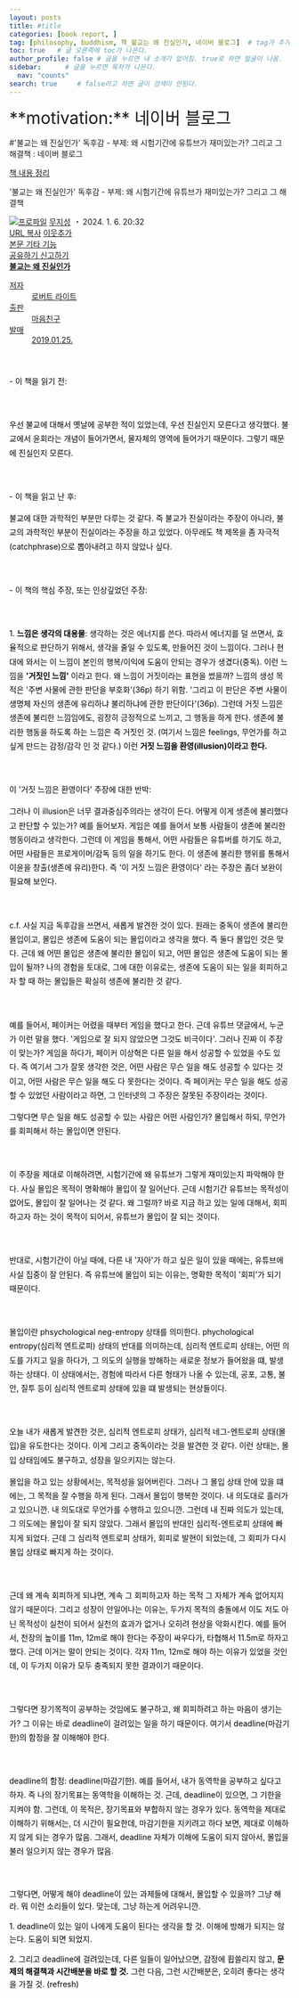 ```yaml
---
layout: posts
title: #title
categories: [book report, ]
tag: [philosophy, buddhism, 책_불교는 왜 진실인가, 네이버 블로그]  # tag가 추가됨.
toc: true   # 글 오른쪽에 toc가 나온다.
author_profile: false # 글을 누르면 내 소개가 없어짐. true로 하면 얼굴이 나옴.
sidebar:      # 글을 누르면 목차가 나온다.
  nav: "counts" 
search: true     # false라고 하면 글이 검색이 안된다.
---
```


<div class="notice--info" markdown="1" style='font-size: 30px'>
**motivation:** 네이버 블로그 
</div>




#'불교는 왜 진실인가' 독후감 - 부제: 왜 시험기간에 유튜브가 재미있는가? 그리고 그 해결책 : 네이버 블로그
<div class="wrap_rabbit pcol2 _param(1) _postViewArea223314499755" id="post-view223314499755">
<!-- Rabbit HTML --><div class="se-viewer se-theme-default" lang="ko-KR">
<!-- SE_DOC_HEADER_START -->
<div class="se-component se-documentTitle se-l-default" id="SE-ac1cb4cd-9f39-4234-ac3d-51e0e0401448">
<div class="se-component-content">
<div class="se-section se-section-documentTitle se-l-default se-section-align-left">
<!-- -->
<div class="blog2_series">
<a class="pcol2" href="/PostList.naver?blogId=wys000112&amp;categoryNo=11&amp;from=postList" onclick="nclk_v2(this,'pst.category','','');">책 내용 정리</a>
</div>
<div class="pcol1">
<!-- -->
<div class="se-module se-module-text se-title-text">
<p class="se-text-paragraph se-text-paragraph-align-" id="SE-d6f9db8b-9c4d-498f-8bdb-158f8d63820d" style=""><span class="se-fs- se-ff-" id="SE-8b583dd7-8409-473e-bc2c-3d371e19f2e3" style=""><!-- -->'불교는 왜 진실인가' 독후감 - 부제: 왜 시험기간에 유튜브가 재미있는가? 그리고 그 해결책<!-- --></span></p> </div>
<!-- -->
</div>
<div class="blog2_container">
<span class="writer">
<span class="area_profile"><a class="link" href="https://blog.naver.com/wys000112" onclick="nclk_v2(this,'pst.profile','','');" target="_top"><img alt="프로파일" class="img" src="https://blogpfthumb-phinf.pstatic.net/MjAyMjA1MjVfMTA0/MDAxNjUzNDcxMTU4NTkw.MKx5XZzKhkVnSwLw5O1NM-J45hdDNIrADB_V9VVQBOAg.OkL09v5VWJCO9xIBu4VTEzVASngUXGDvkf4D_exCZsEg.PNG.wys000112/%EB%AC%B4%EC%A7%80%EC%84%B1.png/%25EB%25AC%25B4%25EC%25A7%2580%25EC%2584%25B1.png?type=s1"/></a></span>
<span class="nick"><a class="link pcol2" href="https://blog.naver.com/wys000112" onclick="nclk_v2(this,'pst.username','','');" target="_top">무지성</a></span>
</span>
<i class="dot"> ・ </i>
<span class="se_publishDate pcol2">2024. 1. 6. 20:32</span>
</div>
<div class="blog2_post_function">
<a class="url pcol2 _setClipboard _returnFalse _se3copybtn _transPosition" href="#" id="copyBtn_223314499755" style="cursor:pointer;" title="https://blog.naver.com/wys000112/223314499755">URL 복사</a>
<a class="btn_buddy btn_addbuddy pcol2 _buddy_popup_btn _returnFalse" href="#" onclick="nclk_v2(this,'pst.addnei','','');"><i class="ico"></i> 이웃추가<i class="aline"></i></a>
<div class="overflow_menu">
<a area-expanded="false" area-haspopup="true" class="btn_overflow_menu _open_overflowmenu pcol2 _param(223314499755) _returnFalse" href="#" role="button"><span class="blind">본문 기타 기능</span></a>
<div area-hidden="true" class="lyr_overflow_menu" id="overflowmenu-223314499755">
<a class="naver-splugin btn_splugin share _title_share" data-canonical-url="https://blog.naver.com/wys000112/223314499755" data-likecontentsid="wys000112_223314499755" data-likeserviceid="BLOG" data-logdomain="https://proxy.blog.naver.com/spi/v1/api/shareLog" data-me-display="off" data-oninitialize="splugin_oninitialize(1);" data-option="{baseElement:'_title_spiButton', layerPosition:'outside-bottom', align:'right', marginLeft:0, marginTop:4}" data-style="unity" data-url="https://blog.naver.com/wys000112/223314499755" href="#" id="_title_spiButton" onclick="return false;">
                   공유하기
                <span class="ico_share _title_share_icon"></span>
</a>
<a class="_report _param(https://srp2.naver.com/report?svc=BLG&amp;exit=close&amp;ctype=AA01&amp;cwriterenc=51ydJ73%2Bh6C3DG5PNa4wvs7oJ80UiWcWqln96t34hqY%3D&amp;ctitle='%EB%B6%88%EA%B5%90%EB%8A%94%20%EC%99%9C%20%EC%A7%84%EC%8B%A4%EC%9D%B8%EA%B0%80'%20%EB%8F%85%ED%9B%84%EA%B0%90%20-%20%EB%B6%80%EC%A0%9C%3A%20%EC%99%9C%20%EC%8B%9C%ED%97%98%EA%B8%B0%EA%B0%84%EC%97%90%20%EC%9C%A0%ED%8A%9C%EB%B8%8C%EA%B0%80%20%EC%9E%AC%EB%AF%B8%EC%9E%88%EB%8A%94%EA%B0%80%3F%20%EA%B7%B8%EB%A6%AC%EA%B3%A0%20%EA%B7%B8%20%ED%95%B4%EA%B2%B0%EC%B1%85&amp;cwriter=wys0*****&amp;dark=disable&amp;memtype=Y&amp;env=pc&amp;cnickname=wys0*****&amp;vsvc=BLG&amp;cid=wys000112%40%4051896191%40%40mylog%40%40223314499755) _returnFalse" href="#">신고하기<span class="ico_report"></span></a>
</div>
</div>
<input alt="url" class="copyTargetUrl" style="display:none;" title="URL 복사" type="text" value="https://blog.naver.com/wys000112/223314499755"/>
</div>
<!-- -->
</div>
</div>
</div>
<!-- B2C 상품 -->
<!-- _BLOG_CONTENTS_HEADER_TAIL -->
<!-- SE_DOC_HEADER_END -->
<div class="se-main-container">
<div class="se-component se-material se-l-default" id="SE-0065a27b-4bc1-49d2-b3ad-815228ab0036">
<div class="se-component-content">
<div class="se-section se-section-material se-section-align- se-l-default">
<a class="se-module se-module-material se-material-book __se_link" data-linkdata='{"id" : "SE-0065a27b-4bc1-49d2-b3ad-815228ab0036", "type" : "book", "title" : "불교는 왜 진실인가", "link" : "https://search.shopping.naver.com/book/product/UnLMGZb9lnNOMn1BvdCzXQyuH5BC8R9Lz%2FAiCfCr6WY%3D", "dataId" : "32466684576", "thumbnail" : "https://shopping-phinf.pstatic.net/main_3246668/32466684576.20231001153750.jpg" }' data-linktype="material" href="https://search.shopping.naver.com/book/product/UnLMGZb9lnNOMn1BvdCzXQyuH5BC8R9Lz%2FAiCfCr6WY%3D" target="_blank">
<div class="se-material-thumbnail">
<img alt="" class="se-material-thumbnail-resource" src="https://shopping-phinf.pstatic.net/main_3246668/32466684576.20231001153750.jpg">
</img></div>
<div class="se-material-info">
<div class="se-material-info-container">
<strong class="se-material-title">불교는 왜 진실인가 </strong>
<dl class="se-material-detail">
<dt class="se-material-detail-title">저자</dt>
<dd class="se-material-detail-description">로버트 라이트</dd>
<dt class="se-material-detail-title">출판</dt>
<dd class="se-material-detail-description">마음친구</dd>
<dt class="se-material-detail-title">발매</dt>
<dd class="se-material-detail-description">2019.01.25.</dd>
</dl>
</div>
</div>
</a>
</div>
</div>
</div> <div class="se-component se-text se-l-default" id="SE-32cbc365-8c92-4bfe-b0e8-6aaeea93e106">
<div class="se-component-content">
<div class="se-section se-section-text se-l-default">
<div class="se-module se-module-text">
<!-- SE-TEXT { --><p class="se-text-paragraph se-text-paragraph-align-" id="SE-7e2dd617-4e77-4cdb-afe4-eb2e2ca10ce8" style="line-height:1.8;"><span class="se-fs-fs15 se-ff-system se-style-unset" id="SE-88458bc1-2695-4c8d-9db5-d65cac22e69c" style="color:#000000;">​</span></p><!-- } SE-TEXT --><!-- SE-TEXT { --><p class="se-text-paragraph se-text-paragraph-align-" id="SE-53b3f928-d480-4db0-a541-9a231f4199de" style="line-height:1.8;"><span class="se-fs-fs15 se-ff-system se-style-unset" id="SE-b9362224-b67b-4b25-a694-438d29700b7e" style="color:#000000;background-color:#ffffff;">- 이 책을 읽기 전:</span></p><!-- } SE-TEXT --><!-- SE-TEXT { --><p class="se-text-paragraph se-text-paragraph-align-" id="SE-f3f718ca-dd18-4cd3-8029-501f22a95640" style="line-height:1.8;"><span class="se-fs-fs15 se-ff-system se-style-unset" id="SE-d37c2c72-a102-48f8-a90c-fe904b5c2439" style="color:#000000;background-color:#ffffff;">​</span></p><!-- } SE-TEXT --><!-- SE-TEXT { --><p class="se-text-paragraph se-text-paragraph-align-" id="SE-bd0a8ad5-f4ff-417d-856d-232150f0a87a" style="line-height:1.8;"><span class="se-fs-fs15 se-ff-system se-style-unset" id="SE-ac292e5f-15c5-4aa5-ab73-51562fe191a0" style="color:#000000;background-color:#ffffff;">우선 불교에 대해서 옛날에 공부한 적이 있었는데, 우선 진실인지 모른다고 생각했다. 불교에서 윤회라는 개념이 들어가면서, 물자체의 영역에 들어가기 때문이다. 그렇기 때문에 진실인지 모른다.</span></p><!-- } SE-TEXT --><!-- SE-TEXT { --><p class="se-text-paragraph se-text-paragraph-align-" id="SE-8a6e1bf2-ba8d-42e8-a7b2-68593e3f0101" style="line-height:1.8;"><span class="se-fs-fs15 se-ff-system se-style-unset" id="SE-8bf9a1c0-0514-4905-b26d-c48cc62e6947" style="color:#000000;background-color:#ffffff;">​</span></p><!-- } SE-TEXT --><!-- SE-TEXT { --><p class="se-text-paragraph se-text-paragraph-align-" id="SE-6f28cec9-d192-4e53-9b34-785be09a57a3" style="line-height:1.8;"><span class="se-fs-fs15 se-ff-system se-style-unset" id="SE-c0cd3de6-2056-4a17-a5d3-4c97cdd8d4dd" style="color:#000000;background-color:#ffffff;">- 이 책을 읽고 난 후:</span></p><!-- } SE-TEXT --><!-- SE-TEXT { --><p class="se-text-paragraph se-text-paragraph-align-" id="SE-d4351aea-6388-4c1e-bccf-6d565791dc4d" style="line-height:1.8;"><span class="se-fs-fs15 se-ff-system se-style-unset" id="SE-2be3350a-3ce8-4c4a-81ba-835d99f27dc7" style="color:#000000;background-color:#ffffff;">불교에 대한 과학적인 부분만 다루는 것 같다. 즉 불교가 진실이라는 주장이 아니라, 불교의 과학적인 부분이 진실이라는 주장을 하고 있었다. 아무래도 책 제목을 좀 자극적(catchphrase)으로 뽑아내려고 하지 않았나 싶다.</span></p><!-- } SE-TEXT --><!-- SE-TEXT { --><p class="se-text-paragraph se-text-paragraph-align-" id="SE-860d590c-940e-471c-91ef-9392f896cd63" style="line-height:1.8;"><span class="se-fs-fs15 se-ff-system se-style-unset" id="SE-82504197-c968-46f9-bf0c-ac48081f995c" style="color:#000000;background-color:#ffffff;">​</span></p><!-- } SE-TEXT --><!-- SE-TEXT { --><p class="se-text-paragraph se-text-paragraph-align-" id="SE-caec2f1e-4519-428c-af5d-577e018f769e" style="line-height:1.8;"><span class="se-fs-fs15 se-ff-system se-style-unset" id="SE-77b99dae-de3f-42bb-9e2f-ce5a351b8e27" style="color:#000000;background-color:#ffffff;">- 이 책의 핵심 주장, 또는 인상깊었던 주장:</span></p><!-- } SE-TEXT --><!-- SE-TEXT { --><p class="se-text-paragraph se-text-paragraph-align-" id="SE-bdf866aa-09e7-4311-8d96-42f1b3a6fbd3" style="line-height:1.8;"><span class="se-fs-fs15 se-ff-system se-style-unset" id="SE-bce8c88b-219a-466e-8d51-0639052698b0" style="color:#000000;background-color:#ffffff;">​</span></p><!-- } SE-TEXT --><!-- SE-TEXT { --><p class="se-text-paragraph se-text-paragraph-align-" id="SE-12da2fd4-709f-4bf3-8b36-a8555e091f75" style="line-height:1.8;"><span class="se-fs-fs15 se-ff-system se-style-unset" id="SE-2bedd152-9ee7-49e4-b090-74da822bf4b8" style="color:#000000;background-color:#ffffff;">1. </span><span class="se-fs-fs15 se-ff-system se-style-unset" id="SE-65d7cfde-def1-4fe1-b032-bd0f6abe4b8b" style="color:#000000;background-color:#ffffff;"><b>느낌은 생각의 대용물</b></span><span class="se-fs-fs15 se-ff-system se-style-unset" id="SE-e98c23ae-1cee-43d4-aaf6-b8c75f11d39b" style="color:#000000;background-color:#ffffff;">: 생각하는 것은 에너지를 쓴다. 따라서 에너지를 덜 쓰면서, 효율적으로 판단하기 위해서, 생각을 줄일 수 있도록, 만들어진 것이 느낌이다. 그러나 현대에 와서는 이 느낌이 본인의 행복/이익에 도움이 안되는 경우가 생겼다(중독). 이런 느낌을 </span><span class="se-fs-fs15 se-ff-system se-style-unset" id="SE-3129dfbd-92aa-490e-908e-7e58c294aefa" style="color:#000000;background-color:#ffffff;"><b>'거짓인 느낌'</b></span><span class="se-fs-fs15 se-ff-system se-style-unset" id="SE-0be57346-5652-404b-8cd0-5f3dc3e36bfa" style="color:#000000;background-color:#ffffff;"> 이라고 한다. 왜 느낌이 거짓이라는 표현을 썼을까? 느낌의 생성 목적은 '주변 사물에 관한 판단을 부호화'(36p) 하기 위함. '그리고 이 판단은 주변 사물이 생명체 자신의 생존에 유리하냐 불리하냐에 관한 판단이다'(36p). 그런데 거짓 느낌은 생존에 불리한 느낌임에도, 굉장히 긍정적으로 느끼고, 그 행동을 하게 한다. 생존에 불리한 행동을 하도록 하는 느낌은 즉 거짓인 것. (여기서 느낌은 feelings, 무언가를 하고 싶게 만드는 감정/감각 인 것 같다.) 이런 </span><span class="se-fs-fs15 se-ff-system se-style-unset" id="SE-f2f65e75-7868-4edd-b5a9-0e1b3b284887" style="color:#000000;background-color:#ffffff;"><b>거짓 느낌을 환영(illusion)이라고 한다.</b></span></p><!-- } SE-TEXT --><!-- SE-TEXT { --><p class="se-text-paragraph se-text-paragraph-align-" id="SE-02fe768e-c0df-4683-bb77-63e91611caeb" style="line-height:1.8;"><span class="se-fs-fs15 se-ff-system se-style-unset" id="SE-aed5d560-8f30-45dc-af14-ed819626c5af" style="color:#000000;background-color:#ffffff;">​</span></p><!-- } SE-TEXT --><!-- SE-TEXT { --><p class="se-text-paragraph se-text-paragraph-align-" id="SE-634ee1f1-6229-46bb-9c18-054b9046e005" style="line-height:1.8;"><span class="se-fs-fs15 se-ff-system se-style-unset" id="SE-4aa0349f-87c1-41d3-9492-eba7d5d12882" style="color:#000000;background-color:#ffffff;">이 '거짓 느낌은 환영이다' 주장에 대한 반박: </span></p><!-- } SE-TEXT --><!-- SE-TEXT { --><p class="se-text-paragraph se-text-paragraph-align-" id="SE-c4682f28-6c0f-4fa6-9eea-f7ac8b297933" style="line-height:1.8;"><span class="se-fs-fs15 se-ff-system se-style-unset" id="SE-5a57bcea-3ab3-46f0-9a23-3440c48ea531" style="color:#000000;background-color:#ffffff;">그러나 이 illusion은 너무 결과중심주의라는 생각이 든다. 어떻게 이게 생존에 불리했다고 판단할 수 있는가? 예를 들어보자. 게임은 예를 들어서 보통 사람들이 생존에 불리한 행동이라고 생각한다. 그런데 이 게임을 통해서, 어떤 사람들은 유튜버를 하기도 하고, 어떤 사람들은 프로게이머/감독 등의 일을 하기도 한다. 이 생존에 불리한 행위를 통해서 이윤을 창출(생존에 유리)한다. 즉 '이 거짓 느낌은 환영이다' 라는 주장은 좀더 보완이 필요해 보인다.</span></p><!-- } SE-TEXT --><!-- SE-TEXT { --><p class="se-text-paragraph se-text-paragraph-align-" id="SE-1a6305dd-5042-40d5-9ed0-9077755aa32b" style="line-height:1.8;"><span class="se-fs-fs15 se-ff-system se-style-unset" id="SE-9ebf2ab9-6e1d-4e5b-beb9-b8bc9dff2a12" style="color:#000000;background-color:#ffffff;">​</span></p><!-- } SE-TEXT --><!-- SE-TEXT { --><p class="se-text-paragraph se-text-paragraph-align-" id="SE-3ad0775c-b3bf-4b3b-8766-8e267cc9c85c" style="line-height:1.8;"><span class="se-fs-fs15 se-ff-system se-style-unset" id="SE-89f204e0-8ce8-4a76-9022-85648f8ff58d" style="color:#000000;background-color:#ffffff;">c.f. 사실 지금 독후감을 쓰면서, 새롭게 발견한 것이 있다. 원래는 중독이 생존에 불리한 몰입이고, 몰입은 생존에 도움이 되는 몰입이라고 생각을 했다. 즉 둘다 몰입인 것은 맞다. 근데 왜 어떤 몰입은 생존에 불리한 몰입이 되고, 어떤 몰입은 생존에 도움이 되는 몰입이 될까? 나의 경험을 토대로, 그에 대한 이유로는, 생존에 도움이 되는 일을 회피하고자 할 때 하는 몰입들은 확실히 생존에 불리한 것 같다.</span></p><!-- } SE-TEXT --><!-- SE-TEXT { --><p class="se-text-paragraph se-text-paragraph-align-" id="SE-7b8490ee-716c-413e-92c0-15ddd023abae" style="line-height:1.8;"><span class="se-fs-fs15 se-ff-system se-style-unset" id="SE-e877a0ef-63f9-461e-93aa-088522290d29" style="color:#000000;background-color:#ffffff;">​</span></p><!-- } SE-TEXT --><!-- SE-TEXT { --><p class="se-text-paragraph se-text-paragraph-align-" id="SE-c2b48467-cdac-4b0f-84b0-5e696131ad7c" style="line-height:1.8;"><span class="se-fs-fs15 se-ff-system se-style-unset" id="SE-57433631-007d-402f-b1be-1ab8d85ed29d" style="color:#000000;background-color:#ffffff;">예를 들어서, 페이커는 어렸을 때부터 게임을 했다고 한다. 근데 유튜브 댓글에서, 누군가 이런 말을 했다. '게임으로 잘 되지 않았으면 그것도 비극이다'. 그러나 진짜 이 주장이 맞는가? 게임을 하다가, 페이커 이상혁은 다른 일을 해서 성공할 수 있었을 수도 있다. 즉 여기서 그가 잘못 생각한 것은, 어떤 사람은 무슨 일을 해도 성공할 수 있다는 것이고, 어떤 사람은 무슨 일을 해도 다 못한다는 것이다. 즉 페이커는 무슨 일을 해도 성공할 수 있었던 사람이라고 하면, 그 인터넷의 그 주장은 잘못된 주장이라는 것이다.</span></p><!-- } SE-TEXT --><!-- SE-TEXT { --><p class="se-text-paragraph se-text-paragraph-align-" id="SE-2c0c8373-f573-4dee-9445-a9d0d750f777" style="line-height:1.8;"><span class="se-fs-fs15 se-ff-system se-style-unset" id="SE-88b94e9f-7332-4c6c-a6da-7061b4e91c8c" style="color:#000000;background-color:#ffffff;">그렇다면 무슨 일을 해도 성공할 수 있는 사람은 어떤 사람인가? 몰입해서 하되, 무언가를 회피해서 하는 몰입이면 안된다.</span></p><!-- } SE-TEXT --><!-- SE-TEXT { --><p class="se-text-paragraph se-text-paragraph-align-" id="SE-5dd65445-cbbd-4393-a655-102a198bc92b" style="line-height:1.8;"><span class="se-fs-fs15 se-ff-system se-style-unset" id="SE-1b48daef-cd81-4f01-898c-ece1cf0d3d9c" style="color:#000000;background-color:#ffffff;">​</span></p><!-- } SE-TEXT --><!-- SE-TEXT { --><p class="se-text-paragraph se-text-paragraph-align-" id="SE-d0c58fd4-1701-4ce6-8178-e7d9e74faccd" style="line-height:1.8;"><span class="se-fs-fs15 se-ff-system se-style-unset" id="SE-722d170c-8e54-4972-880d-1ce525fbce9b" style="color:#000000;background-color:#ffffff;">이 주장을 제대로 이해하려면, 시험기간에 왜 유튜브가 그렇게 재미있는지 파악해야 한다. 사실 몰입은 목적이 명확해야 몰입이 잘 일어난다. 근데 시험기간 유튜브는 목적성이 없어도, 몰입이 잘 일어나는 것 같다. 왜 그럴까? 바로 지금 하고 있는 일에 대해서, 회피하고자 하는 것이 목적이 되어서, 유튜브가 몰입이 잘 되는 것이다.</span></p><!-- } SE-TEXT --><!-- SE-TEXT { --><p class="se-text-paragraph se-text-paragraph-align-" id="SE-e8e541ec-1529-40f4-8e36-66f222ce5d2f" style="line-height:1.8;"><span class="se-fs-fs15 se-ff-system se-style-unset" id="SE-b7107d0e-921f-43ab-b050-abbe0044f862" style="color:#000000;background-color:#ffffff;">​</span></p><!-- } SE-TEXT --><!-- SE-TEXT { --><p class="se-text-paragraph se-text-paragraph-align-" id="SE-be5942f1-e1f5-4016-b19a-2e904b0a274d" style="line-height:1.8;"><span class="se-fs-fs15 se-ff-system se-style-unset" id="SE-dbe8476d-65fd-4923-a9fc-0d8255d19104" style="color:#000000;background-color:#ffffff;">반대로, 시험기간이 아닐 때에, 다른 내 '자아'가 하고 싶은 일이 있을 때에는, 유튜브에 사실 집중이 잘 안된다. 즉 유튜브에 몰입이 되는 이유는, 명확한 목적이 '회피'가 되기 때문이다.</span></p><!-- } SE-TEXT --><!-- SE-TEXT { --><p class="se-text-paragraph se-text-paragraph-align-" id="SE-be694786-0607-49e5-ab1d-c0f8370597c5" style="line-height:1.8;"><span class="se-fs-fs15 se-ff-system se-style-unset" id="SE-9a5e3d96-638e-46cc-9056-9f7071cf9031" style="color:#000000;background-color:#ffffff;">​</span></p><!-- } SE-TEXT --><!-- SE-TEXT { --><p class="se-text-paragraph se-text-paragraph-align-" id="SE-3291bce2-377f-4ebe-a46d-d7f7549d10fd" style="line-height:1.8;"><span class="se-fs-fs15 se-ff-system se-style-unset" id="SE-b8db5c8b-fd9d-4c9d-8102-d97b26a5bf80" style="color:#000000;background-color:#ffffff;">몰입이란 phsychological neg-entropy 상태를 의미한다. phychological entropy(심리적 엔트로피) 상태의 반대를 의미하는데, 심리적 엔트로피 상태는, 어떤 의도를 가지고 일을 하다가, 그 의도의 실행을 방해하는 새로운 정보가 들어왔을 떄, 발생하는 상태다. 이 상태에서는, 경험에 따라서 다른 형태가 나올 수 있는데, 공포, 고통, 불안, 질투 등이 심리적 엔트로피 상태에 있을 떄 발생되는 현상들이다. </span></p><!-- } SE-TEXT --><!-- SE-TEXT { --><p class="se-text-paragraph se-text-paragraph-align-" id="SE-2358c7cd-69bd-4cb0-bd92-75ca0e096386" style="line-height:1.8;"><span class="se-fs-fs15 se-ff-system se-style-unset" id="SE-64d3058a-4056-4d49-804b-ea3a47d23f29" style="color:#000000;background-color:#ffffff;">​</span></p><!-- } SE-TEXT --><!-- SE-TEXT { --><p class="se-text-paragraph se-text-paragraph-align-" id="SE-43b2ff01-9837-4dbe-8f60-37e8fe908a5e" style="line-height:1.8;"><span class="se-fs-fs15 se-ff-system se-style-unset" id="SE-bf4adabd-9681-4ddc-9f9d-6c036c8bfca5" style="color:#000000;background-color:#ffffff;">오늘 내가 새롭게 발견한 것은, 심리적 엔트로피 상태가, 심리적 네그-엔트로피 상태(몰입)을 유도한다는 것이다. 이게 그리고 중독이라는 것을 발견한 것 같다. 이런 상태는, 몰입 상태임에도 불구하고, 성장을 일으키지는 않는다.</span></p><!-- } SE-TEXT --><!-- SE-TEXT { --><p class="se-text-paragraph se-text-paragraph-align-" id="SE-8a82e992-0ac7-4647-9ed3-880625a04217" style="line-height:1.8;"><span class="se-fs-fs15 se-ff-system se-style-unset" id="SE-a2aaa918-d586-496c-bbab-cbec1d093a22" style="color:#000000;background-color:#ffffff;">몰입을 하고 있는 상황에서는, 목적성을 잃어버린다. 그러나 그 몰입 상태 안에 있을 떄에는, 그 목적을 잘 수행을 하게 된다. 그래서 몰입이 행복한 것이다. 내 의도대로 흘러가고 있으니깐. 내 의도대로 무언가를 수행하고 있으니깐. 그런데 내 진짜 의도가 있는데, 그 의도에는 몰입이 잘 되지 않았다. 그래서 몰입의 반대인 심리적-엔트로피 상태에 빠지게 되었다. 근데 그 심리적 엔트로피 상태가, 회피로 발현이 되었는데, 그 회피가 다시 몰입 상태로 빠지게 하는 것이다.</span></p><!-- } SE-TEXT --><!-- SE-TEXT { --><p class="se-text-paragraph se-text-paragraph-align-" id="SE-81498de4-1288-4421-8161-16782e81e297" style="line-height:1.8;"><span class="se-fs-fs15 se-ff-system se-style-unset" id="SE-24720fd1-0f6c-47c6-84ba-9690820e71d4" style="color:#000000;background-color:#ffffff;">​</span></p><!-- } SE-TEXT --><!-- SE-TEXT { --><p class="se-text-paragraph se-text-paragraph-align-" id="SE-6b40dc1d-8687-4a8f-bc85-1dca2e2e5a6f" style="line-height:1.8;"><span class="se-fs-fs15 se-ff-system se-style-unset" id="SE-f513f713-6c20-485b-bced-253d56fe35e3" style="color:#000000;background-color:#ffffff;">근데 왜 계속 회피하게 되냐면, 계속 그 회피하고자 하는 목적 그 자체가 계속 없어지지 않기 때문이다. 그리고 성장이 안일어나는 이유는, 두가지 목적의 충돌에서 이도 저도 아닌 목적성이 실천이 되어서 실천의 효과가 없거나 오히려 현상을 악화시킨다. 예를 들어서, 천장의 높이를 11m, 12m로 해야 한다는 주장이 싸우다가, 타협해서 11.5m로 하자고 했다. 근데 이거는 말이 안되는 것이다. 각자 11m, 12m로 해야 하는 이유가 있었을 것인데, 이 두가지 이유가 모두 충족되지 못한 결과이기 때문이다.</span></p><!-- } SE-TEXT --><!-- SE-TEXT { --><p class="se-text-paragraph se-text-paragraph-align-" id="SE-1b1efa3b-0718-4995-8dba-1d48208d24d9" style="line-height:1.8;"><span class="se-fs-fs15 se-ff-system se-style-unset" id="SE-4ce10037-bc1d-4529-a316-7bbc4de1b9c5" style="color:#000000;background-color:#ffffff;">​</span></p><!-- } SE-TEXT --><!-- SE-TEXT { --><p class="se-text-paragraph se-text-paragraph-align-" id="SE-f9155599-43a9-4852-a8ad-b3e29917c5d3" style="line-height:1.8;"><span class="se-fs-fs15 se-ff-system se-style-unset" id="SE-525172cb-96b8-42d4-b3a2-fa10af0338b8" style="color:#000000;background-color:#ffffff;">그렇다면 장기목적이 공부하는 것임에도 불구하고, 왜 회피하려고 하는 마음이 생기는가? 그 이유는 바로 deadline이 걸려있는 일을 하기 때문이다. 여기서 deadline(마감기한)의 함정을 잘 이해해야 한다.</span></p><!-- } SE-TEXT --><!-- SE-TEXT { --><p class="se-text-paragraph se-text-paragraph-align-" id="SE-7dc4ac6f-2c9b-49ce-aa1d-3db1a726a7f0" style="line-height:1.8;"><span class="se-fs-fs15 se-ff-system se-style-unset" id="SE-1a0f85f7-caa0-4967-8cf4-6618592b0596" style="color:#000000;background-color:#ffffff;">​</span></p><!-- } SE-TEXT --><!-- SE-TEXT { --><p class="se-text-paragraph se-text-paragraph-align-" id="SE-d0b86633-309c-4bfe-a018-2a7732716e53" style="line-height:1.8;"><span class="se-fs-fs15 se-ff-system se-style-unset" id="SE-ca7630e5-0864-4823-8e82-9c4762bdf03e" style="color:#000000;background-color:#ffffff;">deadline의 함정: deadline(마감기한). 예를 들어서, 내가 동역학을 공부하고 싶다고 하자. 즉 나의 장기목표는 동역학을 이해하는 것. 근데, deadline이 있으면, 그 기한을 지켜야 함. 그런데, 이 목적은, 장기목표와 부합하지 않는 경우가 있다. 동역학을 제대로 이해하기 위해서는, 더 시간이 필요한데, 마감기한을 지키려고 하다 보면, 제대로 이해하지 않게 되는 경우가 많음. 그래서, deadline 자체가 이해에 도움이 되지 않아서, 몰입을 불러 일으키지 않는 경우가 많음.</span></p><!-- } SE-TEXT --><!-- SE-TEXT { --><p class="se-text-paragraph se-text-paragraph-align-" id="SE-c0979a9b-46aa-4724-aea3-87aea2ddbbfe" style="line-height:1.8;"><span class="se-fs-fs15 se-ff-system se-style-unset" id="SE-c7e1d6b1-2179-4aa3-b681-7e03a55b85c8" style="color:#000000;background-color:#ffffff;">​</span></p><!-- } SE-TEXT --><!-- SE-TEXT { --><p class="se-text-paragraph se-text-paragraph-align-" id="SE-68c115ab-6a16-47df-ad61-d2ed3b25e536" style="line-height:1.6;"><span class="se-fs-fs15 se-ff-system se-style-unset" id="SE-b2371319-0d47-4c2c-a983-afd61e7c7dee" style="color:#000000;background-color:#ffffff;">그렇다면, 어떻게 해야 deadline이 있는 과제들에 대해서, 몰입할 수 있을까? 그냥 해라. 뭐 이런 소리들이 있다. 맞는데, 그냥 하는게 어려우니깐.</span></p><!-- } SE-TEXT --><!-- SE-TEXT { --><p class="se-text-paragraph se-text-paragraph-align-" id="SE-b8176dfb-c6d1-43b3-8f07-0c464a5b2b35" style="line-height:1.6;"><span class="se-fs-fs15 se-ff-system se-style-unset" id="SE-2f01fba4-eb42-4f45-93eb-67a2331e094f" style="color:#000000;background-color:#ffffff;">1. deadline이 있는 일이 나에게 도움이 된다는 생각을 할 것. 이해에 방해가 되지는 않는다. 도움이 되면 되었지. </span></p><!-- } SE-TEXT --><!-- SE-TEXT { --><p class="se-text-paragraph se-text-paragraph-align-" id="SE-405ebe91-4abb-40da-9a3f-15e35e3a5fe0" style="line-height:1.6;"><span class="se-fs-fs15 se-ff-system se-style-unset" id="SE-fe18e443-8876-47d9-8ae5-48167a702811" style="color:#000000;background-color:#ffffff;">2. 그리고 deadline에 걸려있는데, 다른 일들이 일어났으면, 감정에 휩쓸리지 않고, </span><span class="se-fs-fs15 se-ff-system se-style-unset" id="SE-222d5c9e-8742-4560-979e-1d4caba5ec86" style="color:#000000;background-color:#ffffff;"><b>문제의 해결책과 시간배분을 바로 할 것.</b></span><span class="se-fs-fs15 se-ff-system se-style-unset" id="SE-7f89f894-16be-4262-9815-8c148c8dd2c5" style="color:#000000;background-color:#ffffff;"> 그런 다음, 그런 시간배분은, 오히려 좋다는 생각을 가질 것. (refresh)</span></p><!-- } SE-TEXT -->
</div>
</div>
</div>
</div> </div>
</div>
</div>